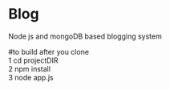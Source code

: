 # Blog
Node js and mongoDB based blogging system

#to build
after you clone <br>
1 cd projectDIR <br>
2 npm install<br>
3 node app.js<br>
